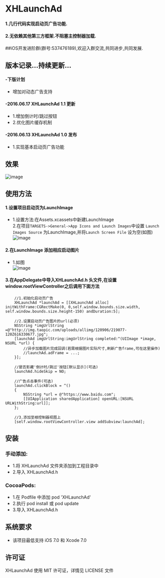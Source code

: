 ﻿# XHLaunchAd
#### 1.几行代码实现启动页广告功能.
#### 2.无依赖其他第三方框架.不阻塞主控制器加载.

##iOS开发进阶群(群号:537476189),欢迎入群交流,共同进步,共同发展.
## 版本记录...持续更新...
#### -下版计划
*    增加对动态广告支持<br>

#### -2016.06.17  XHLaunchAd 1.1 更新
*   1.增加倒计时/跳过按钮<br>
*   2.优化图片缓存机制<br>

#### -2016.06.13  XHLaunchAd 1.0 发布
*   1.实现基本启动页广告功能

## 效果
![image](http://d.hiphotos.baidu.com/image/pic/item/cf1b9d16fdfaaf51b86c899d845494eef01f7a00.jpg)
## 使用方法
#### 1.设置项目启动页为LaunchImage
*    1.设置方法:在Assets.xcassets中新建LaunchImage<br>
     2.在项目`TARGETS->General->App Icons and Launch Images`中设置 `Launch Images Source` 为LaunchImage,并将`Launch Screen File` 设为空(如图)<br>
     ![image](http://g.hiphotos.baidu.com/image/pic/item/5bafa40f4bfbfbed65801e4370f0f736afc31f34.jpg)

#### 2.在LaunchImage 添加相应启动图片<br>
*    1.如图<br>
     ![image](http://g.hiphotos.baidu.com/image/pic/item/14ce36d3d539b6000c0f278be150352ac75cb7cc.jpg)

#### 3.在AppDelegate中导入XHLaunchAd.h 头文件,在设置window.rootViewController之后调用下面方法
```objc
    //1.初始化启动页广告
    XHLaunchAd *launchAd = [[XHLaunchAd alloc] initWithFrame:CGRectMake(0, 0,self.window.bounds.size.width,  self.window.bounds.size.height-150) andDuration:5];
    
    //2.设置启动页广告图片的url(必须)
    NSString *imgUrlString =@"http://img.taopic.com/uploads/allimg/120906/219077-120Z616330677.jpg";
    [launchAd imgUrlString:imgUrlString completed:^(UIImage *image, NSURL *url) {
        //异步加载图片完成回调(若需根据图片实际尺寸,刷新广告frame,可在这里操作)
        //launchAd.adFrame = ...;
    }];
    
    //是否影藏'倒计时/跳过'按钮[默认显示](可选)
    launchAd.hideSkip = NO;
    
    //广告点击事件(可选)
    launchAd.clickBlock = ^()
    {
        NSString *url = @"https://www.baidu.com";
        [[UIApplication sharedApplication] openURL:[NSURL URLWithString:url]];
    };
 
    //3.添加至根控制器视图上
    [self.window.rootViewController.view addSubview:launchAd];
```
##  安装
### 手动添加:<br>
*   1.将 XHLaunchAd 文件夹添加到工程目录中<br>
*   2.导入 XHLaunchAd.h

### CocoaPods:<br>
*   1.在 Podfile 中添加 pod 'XHLaunchAd'<br>
*   2.执行 pod install 或 pod update<br>
*   3.导入 XHLaunchAd.h

##  系统要求
*   该项目最低支持 iOS 7.0 和 Xcode 7.0

##  许可证
XHLaunchAd 使用 MIT 许可证，详情见 LICENSE 文件